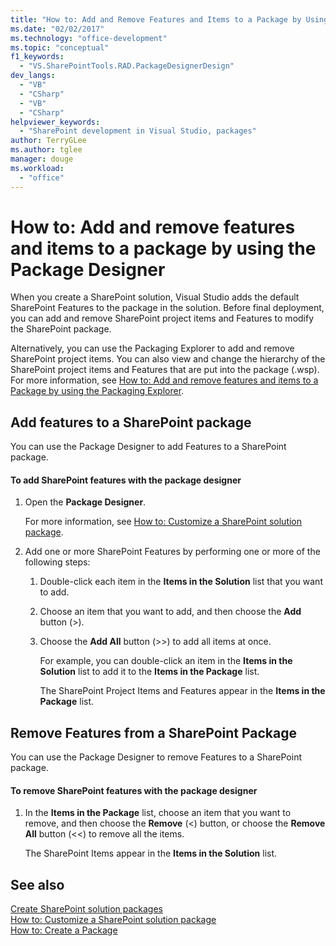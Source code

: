 ```yaml
---
title: "How to: Add and Remove Features and Items to a Package by Using the Package Designer | Microsoft Docs"
ms.date: "02/02/2017"
ms.technology: "office-development"
ms.topic: "conceptual"
f1_keywords: 
  - "VS.SharePointTools.RAD.PackageDesignerDesign"
dev_langs: 
  - "VB"
  - "CSharp"
  - "VB"
  - "CSharp"
helpviewer_keywords: 
  - "SharePoint development in Visual Studio, packages"
author: TerryGLee
ms.author: tglee
manager: douge
ms.workload: 
  - "office"
---
```

# How to: Add and remove features and items to a package by using the Package Designer
  When you create a SharePoint solution, Visual Studio adds the default SharePoint Features to the package in the solution. Before final deployment, you can add and remove SharePoint project items and Features to modify the SharePoint package.  
  
 Alternatively, you can use the Packaging Explorer to add and remove SharePoint project items. You can also view and change the hierarchy of the SharePoint project items and Features that are put into the package (.wsp). For more information, see [How to: Add and remove features and items to a Package by using the Packaging Explorer](../sharepoint/how-to-add-and-remove-features-and-items-to-a-package-by-using-the-packaging-explorer.md).  
  
## Add features to a SharePoint package  
 You can use the Package Designer to add Features to a SharePoint package.  
  
#### To add SharePoint features with the package designer
  
1. Open the **Package Designer**.  
  
    For more information, see [How to: Customize a SharePoint solution package](../sharepoint/how-to-customize-a-sharepoint-solution-package.md).  
  
2. Add one or more SharePoint Features by performing one or more of the following steps:  
  
   1. Double-click each item in the **Items in the Solution** list that you want to add.  
  
   2. Choose an item that you want to add, and then choose the **Add** button (>).  
  
   3. Choose the **Add All** button (>>) to add all items at once.  
  
      For example, you can double-click an item in the **Items in the Solution** list to add it to the **Items in the Package** list.  
  
      The SharePoint Project Items and Features appear in the **Items in the Package** list.  
  
## Remove Features from a SharePoint Package  
 You can use the Package Designer to remove Features to a SharePoint package.  
  
#### To remove SharePoint features with the package designer
  
1.  In the **Items in the Package** list, choose an item that you want to remove, and then choose the **Remove** (<) button, or choose the **Remove All** button (<<) to remove all the items.  
  
     The SharePoint Items appear in the **Items in the Solution** list.  
  
## See also
 [Create SharePoint solution packages](../sharepoint/creating-sharepoint-solution-packages.md)   
 [How to: Customize a SharePoint solution package](../sharepoint/how-to-customize-a-sharepoint-solution-package.md)  
 [How to: Create a Package](https://msdn.microsoft.com/b24be45c-e91d-49bb-afb0-7b265404214b)  
